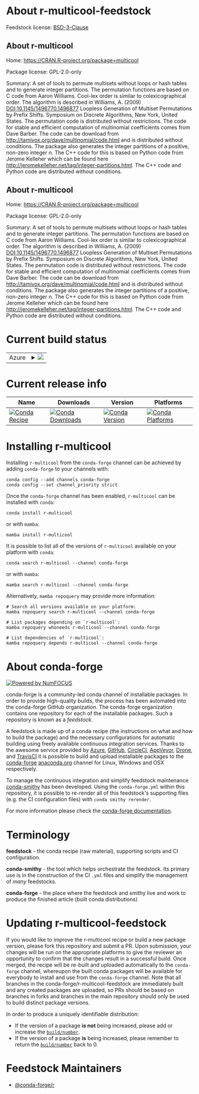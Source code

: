 About r-multicool-feedstock
===========================

Feedstock license: [BSD-3-Clause](https://github.com/conda-forge/r-multicool-feedstock/blob/main/LICENSE.txt)


About r-multicool
-----------------

Home: https://CRAN.R-project.org/package=multicool

Package license: GPL-2.0-only

Summary: A set of tools to permute multisets without loops or hash tables and to generate integer partitions. The permutation functions are based on C code from Aaron Williams. Cool-lex order is similar to colexicographical order. The algorithm is described in Williams, A. (2009)  <DOI:10.1145/1496770.1496877> Loopless Generation of Multiset Permutations by Prefix Shifts. Symposium on Discrete Algorithms, New York, United States. The permutation code is distributed without restrictions. The code for stable and efficient computation of multinomial coefficients comes from Dave Barber. The code can be download from <http://tamivox.org/dave/multinomial/code.html> and is distributed without conditions. The package also generates the integer partitions of a positive, non-zero integer n. The C++ code for this is based on Python code from Jerome Kelleher which can be found here <http://jeromekelleher.net/tag/integer-partitions.html>. The C++ code and Python code are distributed without conditions.

About r-multicool
-----------------

Home: https://CRAN.R-project.org/package=multicool

Package license: GPL-2.0-only

Summary: A set of tools to permute multisets without loops or hash tables and to generate integer partitions. The permutation functions are based on C code from Aaron Williams. Cool-lex order is similar to colexicographical order. The algorithm is described in Williams, A. (2009)  <DOI:10.1145/1496770.1496877> Loopless Generation of Multiset Permutations by Prefix Shifts. Symposium on Discrete Algorithms, New York, United States. The permutation code is distributed without restrictions. The code for stable and efficient computation of multinomial coefficients comes from Dave Barber. The code can be download from <http://tamivox.org/dave/multinomial/code.html> and is distributed without conditions. The package also generates the integer partitions of a positive, non-zero integer n. The C++ code for this is based on Python code from Jerome Kelleher which can be found here <http://jeromekelleher.net/tag/integer-partitions.html>. The C++ code and Python code are distributed without conditions.

Current build status
====================


<table>
    
  <tr>
    <td>Azure</td>
    <td>
      <details>
        <summary>
          <a href="https://dev.azure.com/conda-forge/feedstock-builds/_build/latest?definitionId=1379&branchName=main">
            <img src="https://dev.azure.com/conda-forge/feedstock-builds/_apis/build/status/r-multicool-feedstock?branchName=main">
          </a>
        </summary>
        <table>
          <thead><tr><th>Variant</th><th>Status</th></tr></thead>
          <tbody><tr>
              <td>linux_64_r_base4.3</td>
              <td>
                <a href="https://dev.azure.com/conda-forge/feedstock-builds/_build/latest?definitionId=1379&branchName=main">
                  <img src="https://dev.azure.com/conda-forge/feedstock-builds/_apis/build/status/r-multicool-feedstock?branchName=main&jobName=linux&configuration=linux%20linux_64_r_base4.3" alt="variant">
                </a>
              </td>
            </tr><tr>
              <td>linux_64_r_base4.4</td>
              <td>
                <a href="https://dev.azure.com/conda-forge/feedstock-builds/_build/latest?definitionId=1379&branchName=main">
                  <img src="https://dev.azure.com/conda-forge/feedstock-builds/_apis/build/status/r-multicool-feedstock?branchName=main&jobName=linux&configuration=linux%20linux_64_r_base4.4" alt="variant">
                </a>
              </td>
            </tr><tr>
              <td>linux_aarch64_r_base4.3</td>
              <td>
                <a href="https://dev.azure.com/conda-forge/feedstock-builds/_build/latest?definitionId=1379&branchName=main">
                  <img src="https://dev.azure.com/conda-forge/feedstock-builds/_apis/build/status/r-multicool-feedstock?branchName=main&jobName=linux&configuration=linux%20linux_aarch64_r_base4.3" alt="variant">
                </a>
              </td>
            </tr><tr>
              <td>linux_aarch64_r_base4.4</td>
              <td>
                <a href="https://dev.azure.com/conda-forge/feedstock-builds/_build/latest?definitionId=1379&branchName=main">
                  <img src="https://dev.azure.com/conda-forge/feedstock-builds/_apis/build/status/r-multicool-feedstock?branchName=main&jobName=linux&configuration=linux%20linux_aarch64_r_base4.4" alt="variant">
                </a>
              </td>
            </tr><tr>
              <td>linux_ppc64le_r_base4.3</td>
              <td>
                <a href="https://dev.azure.com/conda-forge/feedstock-builds/_build/latest?definitionId=1379&branchName=main">
                  <img src="https://dev.azure.com/conda-forge/feedstock-builds/_apis/build/status/r-multicool-feedstock?branchName=main&jobName=linux&configuration=linux%20linux_ppc64le_r_base4.3" alt="variant">
                </a>
              </td>
            </tr><tr>
              <td>linux_ppc64le_r_base4.4</td>
              <td>
                <a href="https://dev.azure.com/conda-forge/feedstock-builds/_build/latest?definitionId=1379&branchName=main">
                  <img src="https://dev.azure.com/conda-forge/feedstock-builds/_apis/build/status/r-multicool-feedstock?branchName=main&jobName=linux&configuration=linux%20linux_ppc64le_r_base4.4" alt="variant">
                </a>
              </td>
            </tr><tr>
              <td>osx_64_r_base4.3</td>
              <td>
                <a href="https://dev.azure.com/conda-forge/feedstock-builds/_build/latest?definitionId=1379&branchName=main">
                  <img src="https://dev.azure.com/conda-forge/feedstock-builds/_apis/build/status/r-multicool-feedstock?branchName=main&jobName=osx&configuration=osx%20osx_64_r_base4.3" alt="variant">
                </a>
              </td>
            </tr><tr>
              <td>osx_64_r_base4.4</td>
              <td>
                <a href="https://dev.azure.com/conda-forge/feedstock-builds/_build/latest?definitionId=1379&branchName=main">
                  <img src="https://dev.azure.com/conda-forge/feedstock-builds/_apis/build/status/r-multicool-feedstock?branchName=main&jobName=osx&configuration=osx%20osx_64_r_base4.4" alt="variant">
                </a>
              </td>
            </tr><tr>
              <td>osx_arm64_r_base4.3</td>
              <td>
                <a href="https://dev.azure.com/conda-forge/feedstock-builds/_build/latest?definitionId=1379&branchName=main">
                  <img src="https://dev.azure.com/conda-forge/feedstock-builds/_apis/build/status/r-multicool-feedstock?branchName=main&jobName=osx&configuration=osx%20osx_arm64_r_base4.3" alt="variant">
                </a>
              </td>
            </tr><tr>
              <td>osx_arm64_r_base4.4</td>
              <td>
                <a href="https://dev.azure.com/conda-forge/feedstock-builds/_build/latest?definitionId=1379&branchName=main">
                  <img src="https://dev.azure.com/conda-forge/feedstock-builds/_apis/build/status/r-multicool-feedstock?branchName=main&jobName=osx&configuration=osx%20osx_arm64_r_base4.4" alt="variant">
                </a>
              </td>
            </tr><tr>
              <td>win_64_r_base4.3</td>
              <td>
                <a href="https://dev.azure.com/conda-forge/feedstock-builds/_build/latest?definitionId=1379&branchName=main">
                  <img src="https://dev.azure.com/conda-forge/feedstock-builds/_apis/build/status/r-multicool-feedstock?branchName=main&jobName=win&configuration=win%20win_64_r_base4.3" alt="variant">
                </a>
              </td>
            </tr><tr>
              <td>win_64_r_base4.4</td>
              <td>
                <a href="https://dev.azure.com/conda-forge/feedstock-builds/_build/latest?definitionId=1379&branchName=main">
                  <img src="https://dev.azure.com/conda-forge/feedstock-builds/_apis/build/status/r-multicool-feedstock?branchName=main&jobName=win&configuration=win%20win_64_r_base4.4" alt="variant">
                </a>
              </td>
            </tr>
          </tbody>
        </table>
      </details>
    </td>
  </tr>
</table>

Current release info
====================

| Name | Downloads | Version | Platforms |
| --- | --- | --- | --- |
| [![Conda Recipe](https://img.shields.io/badge/recipe-r--multicool-green.svg)](https://anaconda.org/conda-forge/r-multicool) | [![Conda Downloads](https://img.shields.io/conda/dn/conda-forge/r-multicool.svg)](https://anaconda.org/conda-forge/r-multicool) | [![Conda Version](https://img.shields.io/conda/vn/conda-forge/r-multicool.svg)](https://anaconda.org/conda-forge/r-multicool) | [![Conda Platforms](https://img.shields.io/conda/pn/conda-forge/r-multicool.svg)](https://anaconda.org/conda-forge/r-multicool) |

Installing r-multicool
======================

Installing `r-multicool` from the `conda-forge` channel can be achieved by adding `conda-forge` to your channels with:

```
conda config --add channels conda-forge
conda config --set channel_priority strict
```

Once the `conda-forge` channel has been enabled, `r-multicool` can be installed with `conda`:

```
conda install r-multicool
```

or with `mamba`:

```
mamba install r-multicool
```

It is possible to list all of the versions of `r-multicool` available on your platform with `conda`:

```
conda search r-multicool --channel conda-forge
```

or with `mamba`:

```
mamba search r-multicool --channel conda-forge
```

Alternatively, `mamba repoquery` may provide more information:

```
# Search all versions available on your platform:
mamba repoquery search r-multicool --channel conda-forge

# List packages depending on `r-multicool`:
mamba repoquery whoneeds r-multicool --channel conda-forge

# List dependencies of `r-multicool`:
mamba repoquery depends r-multicool --channel conda-forge
```


About conda-forge
=================

[![Powered by
NumFOCUS](https://img.shields.io/badge/powered%20by-NumFOCUS-orange.svg?style=flat&colorA=E1523D&colorB=007D8A)](https://numfocus.org)

conda-forge is a community-led conda channel of installable packages.
In order to provide high-quality builds, the process has been automated into the
conda-forge GitHub organization. The conda-forge organization contains one repository
for each of the installable packages. Such a repository is known as a *feedstock*.

A feedstock is made up of a conda recipe (the instructions on what and how to build
the package) and the necessary configurations for automatic building using freely
available continuous integration services. Thanks to the awesome service provided by
[Azure](https://azure.microsoft.com/en-us/services/devops/), [GitHub](https://github.com/),
[CircleCI](https://circleci.com/), [AppVeyor](https://www.appveyor.com/),
[Drone](https://cloud.drone.io/welcome), and [TravisCI](https://travis-ci.com/)
it is possible to build and upload installable packages to the
[conda-forge](https://anaconda.org/conda-forge) [anaconda.org](https://anaconda.org/)
channel for Linux, Windows and OSX respectively.

To manage the continuous integration and simplify feedstock maintenance
[conda-smithy](https://github.com/conda-forge/conda-smithy) has been developed.
Using the ``conda-forge.yml`` within this repository, it is possible to re-render all of
this feedstock's supporting files (e.g. the CI configuration files) with ``conda smithy rerender``.

For more information please check the [conda-forge documentation](https://conda-forge.org/docs/).

Terminology
===========

**feedstock** - the conda recipe (raw material), supporting scripts and CI configuration.

**conda-smithy** - the tool which helps orchestrate the feedstock.
                   Its primary use is in the construction of the CI ``.yml`` files
                   and simplify the management of *many* feedstocks.

**conda-forge** - the place where the feedstock and smithy live and work to
                  produce the finished article (built conda distributions)


Updating r-multicool-feedstock
==============================

If you would like to improve the r-multicool recipe or build a new
package version, please fork this repository and submit a PR. Upon submission,
your changes will be run on the appropriate platforms to give the reviewer an
opportunity to confirm that the changes result in a successful build. Once
merged, the recipe will be re-built and uploaded automatically to the
`conda-forge` channel, whereupon the built conda packages will be available for
everybody to install and use from the `conda-forge` channel.
Note that all branches in the conda-forge/r-multicool-feedstock are
immediately built and any created packages are uploaded, so PRs should be based
on branches in forks and branches in the main repository should only be used to
build distinct package versions.

In order to produce a uniquely identifiable distribution:
 * If the version of a package **is not** being increased, please add or increase
   the [``build/number``](https://docs.conda.io/projects/conda-build/en/latest/resources/define-metadata.html#build-number-and-string).
 * If the version of a package **is** being increased, please remember to return
   the [``build/number``](https://docs.conda.io/projects/conda-build/en/latest/resources/define-metadata.html#build-number-and-string)
   back to 0.

Feedstock Maintainers
=====================

* [@conda-forge/r](https://github.com/conda-forge/r/)

